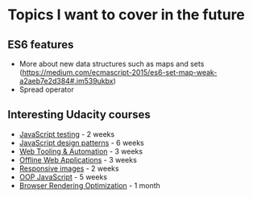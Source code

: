 # Topics I want to cover in the future

## ES6 features

- More about new data structures such as maps and sets (https://medium.com/ecmascript-2015/es6-set-map-weak-a2aeb7e2d384#.im539ukbx)
- Spread operator

## Interesting Udacity courses

- [JavaScript testing](https://www.udacity.com/course/javascript-testing--ud549) - 2 weeks
- [JavaScript design patterns](https://www.udacity.com/course/javascript-design-patterns--ud989) - 6 weeks
- [Web Tooling & Automation](https://www.udacity.com/course/web-tooling-automation--ud892) - 3 weeks
- [Offline Web Applications](https://www.udacity.com/course/offline-web-applications--ud899) - 3 weeks
- [Responsive images](https://www.udacity.com/courses/responsive-images--ud882) - 2 weeks
- [OOP JavaScript](https://www.udacity.com/course/object-oriented-javascript--ud015) - 5 weeks
- [Browser Rendering Optimization](https://www.udacity.com/course/browser-rendering-optimization--ud860) - 1 month